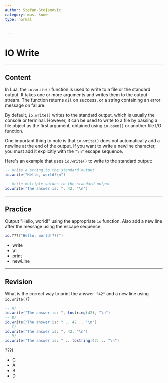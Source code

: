 ```yaml
---
author: Stefan-Stojanovic
category: must-know
type: normal


---
```


# IO Write

---
## Content

In Lua, the `io.write()` function is used to write to a file or the standard output. It takes one or more arguments and writes them to the output stream. The function returns `nil` on success, or a string containing an error message on failure.

By default, `io.write()` writes to the standard output, which is usually the console or terminal. However, it can be used to write to a file by passing a file object as the first argument, obtained using `io.open()` or another file I/O function.

One important thing to note is that `io.write()` does not automatically add a newline at the end of the output. If you want to write a newline character, you must add it explicitly with the `"\n"` escape sequence.

Here's an example that uses `io.write()` to write to the standard output:
```lua
-- Write a string to the standard output
io.write("Hello, world!\n")

-- Write multiple values to the standard output
io.write("The answer is: ", 42, "\n")
```

---
## Practice

Output "Hello, world!" using the appropriate `io` function. Also add a new line after the message using the escape sequence.
```lua
io.???("Hello, world!???")
```

- write
- \n
- print
- newLine

---
## Revision

What is the correct way to print the answer` "42"` and a new line using `io.write()`?

```lua
-- A)
io.write("The answer is: ", tostring(42), "\n")
-- B)
io.write("The answer is: " .. 42 .. "\n")
-- C)
io.write("The answer is: ", 42, "\n")
-- D)
io.write("The answer is: " .. tostring(42) .. "\n")
```

???)

- C
- A
- B
- D